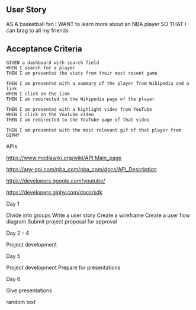 ## User Story
AS A basketball fan
I WANT to learn more about an NBA player
SO THAT I can brag to all my friends 


## Acceptance Criteria

```
GIVEN a dashboard with search field 
WHEN I search for a player
THEN I am presented the stats from their most recent game 

THEN I am presented with a summary of the player from Wikipedia and a link
WHEN I click on the link
THEN I am redirected to the Wikipedia page of the player

THEN I am presented with a highlight video from YouTube 
WHEN I click on the YouTube video
THEN I am redirected to the YouTube page of that video

THEN I am presented with the most relevant gif of that player from GIPHY

```
APIs

https://www.mediawiki.org/wiki/API:Main_page

https://any-api.com/nba_com/nba_com/docs/API_Description

https://developers.google.com/youtube/

https://developers.giphy.com/docs/sdk


Day 1

Divide into groups
Write a user story
Create a wireframe
Create a user flow diagram
Submit project proposal for approval

Day 2 - 4

Project development

Day 5

Project development
Prepare for presentations

Day 6

Give presentations



random text 